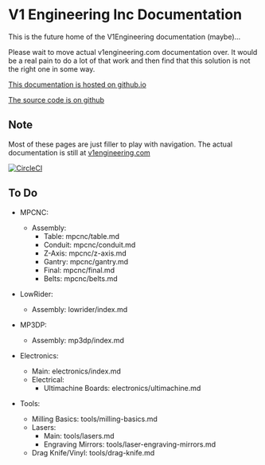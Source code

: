 V1 Engineering Inc Documentation
================================

This is the future home of the V1Engineering documentation (maybe)...

Please wait to move actual v1engineering.com documentation over. It would be a real pain to do a lot
of that work and then find that this solution is not the right one in some way.

[This documentation is hosted on
github.io](https://v1engineeringinc.github.io/V1EngineeringInc-Docs)

[The source code is on github](https://github.com/V1EngineeringInc/V1EngineeringInc-Docs)

## Note

Most of these pages are just filler to play with navigation. The actual documentation is still at
[v1engineering.com](https://www.v1engineering.com/assembly/)

[![CircleCI](https://circleci.com/gh/V1EngineeringInc/V1EngineeringInc-Docs/tree/master.svg?style=svg)](https://circleci.com/gh/V1EngineeringInc/V1EngineeringInc-Docs/tree/master)

## To Do

 - MPCNC:

   - Assembly:
     - Table: mpcnc/table.md
     - Conduit: mpcnc/conduit.md
     - Z-Axis: mpcnc/z-axis.md
     - Gantry: mpcnc/gantry.md
     - Final: mpcnc/final.md
     - Belts: mpcnc/belts.md

 - LowRider:
   - Assembly: lowrider/index.md

 - MP3DP:
    - Assembly: mp3dp/index.md

 - Electronics:
   - Main: electronics/index.md
   - Electrical:
     - Ultimachine Boards: electronics/ultimachine.md

 - Tools:
   - Milling Basics: tools/milling-basics.md
   - Lasers:
     - Main: tools/lasers.md
     - Engraving Mirrors: tools/laser-engraving-mirrors.md
   - Drag Knife/Vinyl: tools/drag-knife.md
